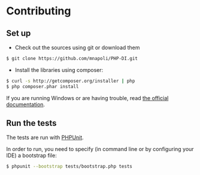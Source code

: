 # Contributing

## Set up

* Check out the sources using git or download them

```bash
$ git clone https://github.com/mnapoli/PHP-DI.git
```

* Install the libraries using composer:

```bash
$ curl -s http://getcomposer.org/installer | php
$ php composer.phar install
```

If you are running Windows or are having trouble, read [the official documentation](http://getcomposer.org/doc/00-intro.md#installation).

## Run the tests

The tests are run with [PHPUnit](http://www.phpunit.de/manual/current/en/installation.html).

In order to run, you need to specify (in command line or by configuring your IDE) a bootstrap file:

```bash
$ phpunit --bootstrap tests/bootstrap.php tests
```
